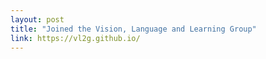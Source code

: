 ```yaml
---
layout: post
title: "Joined the Vision, Language and Learning Group"
link: https://vl2g.github.io/
---
```

